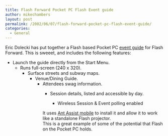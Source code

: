 ```yaml
---
title: Flash Forward Pocket PC Flash Event guide
author: mikechambers
layout: post
permalink: /2002/06/07/flash-forward-pocket-pc-flash-event-guide/
categories:
  - General
---
```



Eric Dolecki has put together a Flash based Pocket PC [event guide][1] for Flash Forward. This is sweeet, and includes the following features:<!--StartFragment -->

  
  
*   Launch the guide directly from the Start Menu.  
    *   Runs full-screen (240 x 320).  
        *   Surface streets and subway maps.  
            *   Venue/Dining Guide.  
                *   Attendees swag information.  
                    *   Session details, listed and accessible by day.  
                        *   Wireless Session & Event polling enabled</UL>
                          
                        It uses [Ant Assist mobile][2] to install it and allow it to work like a standalone Flash projector.  
                        This is a great example of some of the potential that Flash on the Pocket PC holds.</p>

 [1]: http://www.ericd.net/guide/
 [2]: http://www.antmobile.com